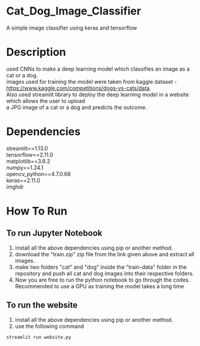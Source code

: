 # Cat_Dog_Image_Classifier
A simple image classifier using keras and tensorflow  

# Description  
used CNNs to make a deep learning model which classifies an image as a cat or a dog.  
images used for training the model were taken from kaggle dataset - https://www.kaggle.com/competitions/dogs-vs-cats/data.     
Also used streamlit library to deploy the deep learning model in a website which allows the user to upload  
a JPG image of a cat or a dog and predicts the outcome.


# Dependencies  
streamlit==1.13.0  
tensorflow==2.11.0  
matplotlib==3.6.2  
numpy==1.24.1  
opencv_python==4.7.0.68  
keras==2.11.0  
imghdr


# How To Run
## To run Jupyter Notebook
1) install all the above dependencies using pip or another method.  
2) download the "train.zip" zip file from the link given above and extract all images.  
3) make two folders "cat" and "dog" inside the "train-data" folder in the repository and push all cat and dog images into their respective folders.
4) Now you are free to run the python notebook to go through the codes. Recommended to use a GPU as training the model takes a long time  

## To run the website
1) install all the above dependencies using pip or another method.
2) use the following command  

```
streamlit run website.py
```
